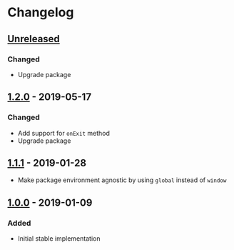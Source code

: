 # Changelog

## [Unreleased][]

### Changed

-   Upgrade package

## [1.2.0][] - 2019-05-17

### Changed

-   Add support for `onExit` method
-   Upgrade package

## [1.1.1][] - 2019-01-28

-   Make package environment agnostic by using `global` instead of `window`

## [1.0.0][] - 2019-01-09

### Added

-   Initial stable implementation

<!-- prettier-ignore-start -->

[unreleased]: https://github.com/niksy/element-within-viewport/compare/v1.1.1...HEAD
[1.1.1]: https://github.com/niksy/element-within-viewport/compare/v1.0.0...v1.1.1
[1.0.0]: https://github.com/niksy/element-within-viewport/tree/v1.0.0

<!-- prettier-ignore-end -->


[Unreleased]: https://github.com/niksy/element-within-viewport/compare/v1.2.0...HEAD
[1.2.0]: https://github.com/niksy/element-within-viewport/tree/v1.2.0